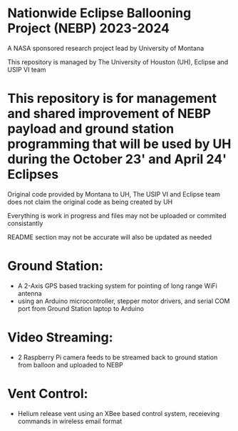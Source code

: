 # Nationwide Eclipse Ballooning Project (NEBP) 2023-2024
A NASA sponsored research project lead by University of Montana

This repository is managed by The University of Houston (UH), Eclipse and USIP VI team

# This repository is for management and shared improvement of NEBP payload and ground station programming that will be used by UH during the October 23' and April 24' Eclipses

Original code provided by Montana to UH, The USIP VI and Eclipse team does not claim the original code as being created by UH

Everything is work in progress and files may not be uploaded or commited consistantly 

README section may not be accurate will also be updated as needed 

# Ground Station: 
- A 2-Axis GPS based tracking system for pointing of long range WiFi antenna 
- using an Arduino microcontroller, stepper motor drivers, and serial COM port from Ground Station laptop to Arduino
    
# Video Streaming: 
- 2 Raspberry Pi camera feeds to be streamed back to ground station from balloon and uploaded to NEBP

# Vent Control:
- Helium release vent using an XBee based control system, receieving commands in wireless email format
